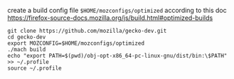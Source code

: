 create a build config file `$HOME/mozconfigs/optimized` according to this doc
https://firefox-source-docs.mozilla.org/js/build.html#optimized-builds

```shell
git clone https://github.com/mozilla/gecko-dev.git
cd gecko-dev
export MOZCONFIG=$HOME/mozconfigs/optimized
./mach build
echo "export PATH=$(pwd)/obj-opt-x86_64-pc-linux-gnu/dist/bin:\$PATH" >> ~/.profile
source ~/.profile
```
